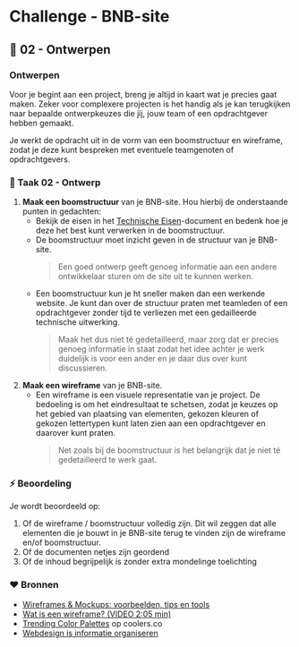 # Challenge - BNB-site

## :art: 02 - Ontwerpen

### Ontwerpen

Voor je begint aan een project, breng je altijd in kaart wat je precies gaat maken. Zeker voor  complexere projecten is het handig als je kan terugkijken naar bepaalde ontwerpkeuzes die jij, jouw team of een opdrachtgever hebben gemaakt.

Je werkt de opdracht uit in de vorm van een boomstructuur en wireframe, zodat je deze kunt bespreken met eventuele teamgenoten of opdrachtgevers. 

### :hammer: Taak 02 - Ontwerp

1. **Maak een boomstructuur** van je BNB-site. Hou hierbij de onderstaande punten in gedachten:  
   * Bekijk de eisen in het [Technische Eisen](../Taak03-Realiseren/technische-eisen.md)-document en bedenk hoe je deze het best kunt verwerken in de boomstructuur.  
   * De boomstructuur moet inzicht geven in de structuur van je BNB-site.
        > Een goed ontwerp geeft genoeg informatie aan een andere ontwikkelaar sturen om de site uit te kunnen werken.
   * Een boomstructuur kun je ht sneller  maken dan een werkende website. Je kunt dan over de structuur praten met teamleden of een opdrachtgever zonder tijd te verliezen met een gedailleerde technische uitwerking.
        > Maak het dus niet té gedetailleerd, maar zorg dat er precies genoeg informatie in staat zodat het idee achter je werk duidelijk is voor een ander en je daar dus over kunt discussieren.
2. **Maak een wireframe** van je BNB-site.
   * Een wireframe is een visuele representatie van je project. De bedoeling is om het eindresultaat te schetsen, zodat je keuzes op het gebied van plaatsing van elementen, gekozen kleuren of gekozen lettertypen kunt laten zien aan een opdrachtgever en daarover kunt praten.  
        > Net zoals bij de boomstructuur is het belangrijk dat je niet té gedetailleerd te werk gaat.

### :zap: Beoordeling

Je wordt beoordeeld op:  

1. Of de wireframe / boomstructuur volledig zijn. Dit wil zeggen dat alle elementen die je bouwt in je BNB-site terug te vinden zijn de wireframe en/of boomstructuur.
2. Of de documenten netjes zijn geordend
3. Of de inhoud begrijpelijk is zonder extra mondelinge toelichting

### :heart: Bronnen

* [Wireframes & Mockups: voorbeelden, tips en tools](https://www.goodbytes.be/article/wireframes-mockups-voorbeelden-tips-en-tools)
* [Wat is een wireframe? (VIDEO 2:05 min)](https://vib.by/v/71C1cjxmc)
* [Trending Color Palettes](https://coolors.co/palettes/trending) op coolers.co
* [Webdesign is informatie organiseren](https://www.lauraschoenmakers.nl/webdesign-is-informatie-organiseren/#Ontwerp_met_je_bezoeker_in_het_achterhoofd)
